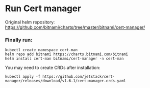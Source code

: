 # Run Cert manager

Original helm repository: https://github.com/bitnami/charts/tree/master/bitnami/cert-manager/

### Finally run:
```
kubectl create namespace cert-man
helm repo add bitnami https://charts.bitnami.com/bitnami
helm install cert-man bitnami/cert-manager -n cert-man
```

You may need to create CRDs after installation:
```commandline
kubectl apply -f https://github.com/jetstack/cert-manager/releases/download/v1.6.1/cert-manager.crds.yaml
```
